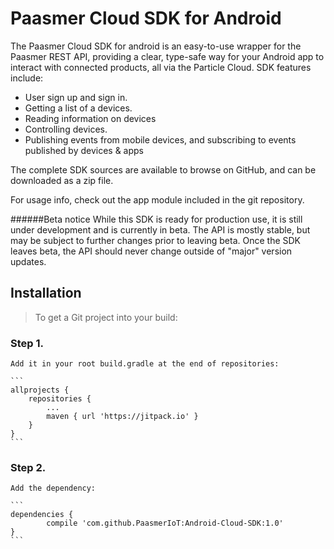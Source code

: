 # Paasmer Cloud SDK for Android

The Paasmer Cloud SDK  for android is an easy-to-use wrapper for the Paasmer REST API, providing a clear, type-safe way for your Android app to interact with connected products, all via the Particle Cloud.
SDK features include:
- User sign up and sign in.
- Getting a list of a devices.
- Reading information on devices
- Controlling devices.
- Publishing events from mobile devices, and subscribing to events published by devices & apps

The complete SDK sources are available to browse on GitHub, and can be downloaded as a zip file.

For usage info, check out the app module included in the git repository.

######Beta notice
While this SDK is ready for production use, it is still under development and is currently in beta. The API is mostly stable, but may be subject to further changes prior to leaving beta. Once the SDK leaves beta, the API should never change outside of "major" version updates.

## Installation
> To get a Git project into your build:
### Step 1. 
	Add it in your root build.gradle at the end of repositories:
	
	```
	allprojects {
		repositories {
			...
			maven { url 'https://jitpack.io' }
		}
	}
	```
	
### Step 2.
	Add the dependency:
	
	```
	dependencies {
	        compile 'com.github.PaasmerIoT:Android-Cloud-SDK:1.0'
	}
	```




